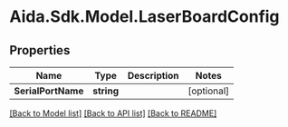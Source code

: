 # Aida.Sdk.Model.LaserBoardConfig

## Properties

Name | Type | Description | Notes
------------ | ------------- | ------------- | -------------
**SerialPortName** | **string** |  | [optional] 

[[Back to Model list]](../README.md#documentation-for-models) [[Back to API list]](../README.md#documentation-for-api-endpoints) [[Back to README]](../README.md)

